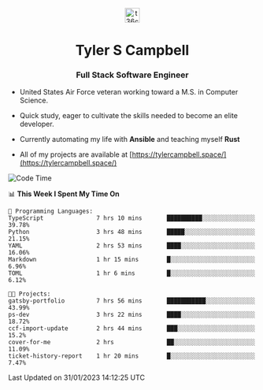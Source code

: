 <p align="center">
<a href="https://www.linkedin.com/in/t36campbell" target="blank"><img align="center" src="https://ik.imagekit.io/t36campbell/Portfolio/linkedin.png.original_m8bbGgPh6.png" alt="t36campbell" height="30" width="30" /></a>
</p>
<h1 align="center">Tyler S Campbell</h1>
<h3 align="center">Full Stack Software Engineer</h3>

* United States Air Force veteran working toward a M.S. in Computer Science.

* Quick study, eager to cultivate the skills needed to become an elite developer.

* Currently automating my life with **Ansible** and teaching myself **Rust**

* All of my projects are available at [https://tylercampbell.space/](https://tylercampbell.space/)

<!--START_SECTION:waka-->
![Code Time](http://img.shields.io/badge/Code%20Time-2%2C135%20hrs%2014%20mins-blue)

📊 **This Week I Spent My Time On** 

```text
💬 Programming Languages: 
TypeScript               7 hrs 10 mins       ██████████░░░░░░░░░░░░░░░   39.78% 
Python                   3 hrs 48 mins       █████░░░░░░░░░░░░░░░░░░░░   21.15% 
YAML                     2 hrs 53 mins       ████░░░░░░░░░░░░░░░░░░░░░   16.06% 
Markdown                 1 hr 15 mins        █░░░░░░░░░░░░░░░░░░░░░░░░   6.96% 
TOML                     1 hr 6 mins         █░░░░░░░░░░░░░░░░░░░░░░░░   6.12%

🐱‍💻 Projects: 
gatsby-portfolio         7 hrs 56 mins       ███████████░░░░░░░░░░░░░░   43.99% 
ps-dev                   3 hrs 22 mins       ████░░░░░░░░░░░░░░░░░░░░░   18.72% 
ccf-import-update        2 hrs 44 mins       ███░░░░░░░░░░░░░░░░░░░░░░   15.2% 
cover-for-me             2 hrs               ██░░░░░░░░░░░░░░░░░░░░░░░   11.09% 
ticket-history-report    1 hr 20 mins        █░░░░░░░░░░░░░░░░░░░░░░░░   7.47%

```


 Last Updated on 31/01/2023 14:12:25 UTC
<!--END_SECTION:waka-->
